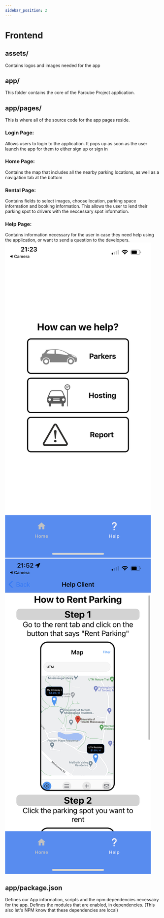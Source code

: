 ```yaml
---
sidebar_position: 2
---
```


# Frontend

## assets/

Contains logos and images needed for the app

## app/

This folder contains the core of the Parcube Project application.

## app/pages/

This is where all of the source code for the app pages reside.

### Login Page:

Allows users to login to the application. It pops up as soon as the user launch the app for them to either sign up or sign in

### Home Page:

Contains the map that includes all the nearby parking locations, as well as a navigation tab at the bottom

### Rental Page:

Contains fields to select images, choose location, parking space information and booking information. This allows the user to lend their parking spot to drivers with the neccessary spot information.

### Help Page:

Contains information necessary for the user in case they need help using the application, or want to send a question to the developers.
![Help Page](../static/img/helppage.png)
![Help Page2](../static/img/helppage2.png)


## app/package.json

Defines our App information, scripts and the npm dependencies necessairy for the app.
Defines the modules that are enabled, in dependencies. (This also let's NPM know that these dependencies are local)
